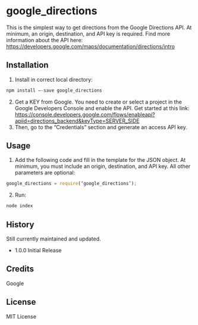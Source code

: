google_directions
=========

This is the simplest way to get directions from the Google Directions API. At minimum, an origin, destination, and API key is required. Find more information about the API here:
https://developers.google.com/maps/documentation/directions/intro

## Installation
1. Install in correct local directory:
```javascript
npm install —-save google_directions
```
2. Get a KEY from Google. You need to create or select a project in the  Google Developers Console and enable the API. Get started at this link:
https://console.developers.google.com/flows/enableapi?apiid=directions_backend&keyType=SERVER_SIDE
3. Then, go to the “Credentials” section and generate an access API key.

## Usage
1. Add the following code and fill in the template for the JSON object. At minimum, you must include an origin, destination, and API key. All other parameters are optional:
```javascript
google_directions = require(‘google_directions’);
```
2. Run:
```javascript
node index
```

## History
Still currently maintained and updated.
* 1.0.0 Initial Release

## Credits
Google
## License
MIT License
